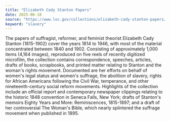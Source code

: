 ```yaml
---
title: "Elizabeth Cady Stanton Papers"
date: 2025-06-10
source: "https://www.loc.gov/collections/elizabeth-cady-stanton-papers/about-this-collection/"
keyword: "slavery"
---
```


The papers of suffragist, reformer, and feminist theorist Elizabeth Cady Stanton (1815-1902) cover the years 1814 to 1946, with most of the material concentrated between 1840 and 1902. Consisting of approximately 1,000 items (4,164 images), reproduced on five reels of recently digitized microfilm, the collection contains correspondence, speeches, articles, drafts of books, scrapbooks, and printed matter relating to Stanton and the woman's rights movement. Documented are her efforts on behalf of women's legal status and women's suffrage, the abolition of slavery, rights for African Americans following the Civil War, temperance, and other nineteenth-century social reform movements. Highlights of the collection include an official report and contemporary newspaper clippings relating to the historic 1848 convention in Seneca Falls, New York; drafts of Stanton's memoirs Eighty Years and More: Reminiscences, 1815-1897; and a draft of her controversial The Woman's Bible, which nearly splintered the suffrage movement when published in 1895.

